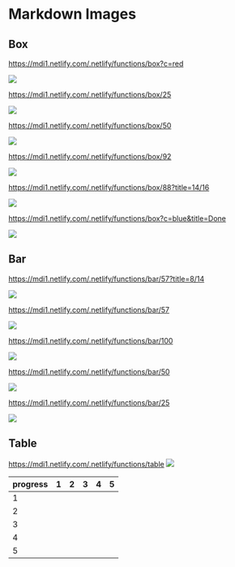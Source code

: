 # Markdown Images

## Box
https://mdi1.netlify.com/.netlify/functions/box?c=red

![](https://mdi1.netlify.com/.netlify/functions/box?c=red)

https://mdi1.netlify.com/.netlify/functions/box/25

![](https://mdi1.netlify.com/.netlify/functions/box/25)

https://mdi1.netlify.com/.netlify/functions/box/50

![](https://mdi1.netlify.com/.netlify/functions/box/50)

https://mdi1.netlify.com/.netlify/functions/box/92

![](https://mdi1.netlify.com/.netlify/functions/box/92)

https://mdi1.netlify.com/.netlify/functions/box/88?title=14/16

![](https://mdi1.netlify.com/.netlify/functions/box/88?title=14/16)

https://mdi1.netlify.com/.netlify/functions/box?c=blue&title=Done

![](https://mdi1.netlify.com/.netlify/functions/box?c=blue&title=Done)

## Bar

https://mdi1.netlify.com/.netlify/functions/bar/57?title=8/14

![](https://mdi1.netlify.com/.netlify/functions/bar/57?title=8/14)

https://mdi1.netlify.com/.netlify/functions/bar/57

![](https://mdi1.netlify.com/.netlify/functions/bar/57)

https://mdi1.netlify.com/.netlify/functions/bar/100

![](https://mdi1.netlify.com/.netlify/functions/bar/100)

https://mdi1.netlify.com/.netlify/functions/bar/50

![](https://mdi1.netlify.com/.netlify/functions/bar/50)

https://mdi1.netlify.com/.netlify/functions/bar/25

![](https://mdi1.netlify.com/.netlify/functions/bar/25)

## Table

https://mdi1.netlify.com/.netlify/functions/table
![](https://mdi1.netlify.com/.netlify/functions/table)

| progress | 1 | 2 | 3 | 4 | 5 |
|----------|---|---|---|---|---|
| 1 | | | | | |
| 2 | | | | | |
| 3 | | | | | |
| 4 | | | | | |
| 5 | | | | | |
